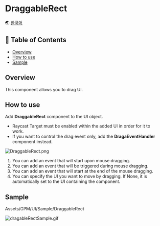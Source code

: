# DraggableRect

🌏 [한국어](README.md)

## 🚩 Table of Contents

* [Overview](#Overview)
* [How to use](#How-to-use)
* [Sample](#Sample)

## Overview

This component allows you to drag UI.

## How to use

Add **DraggableRect** component to the UI object.

* Raycast Target must be enabled within the added UI in order for it to work.
* If you want to control the drag event only, add the **DragaEventHandler** component instead.

![DraggableRect.png](https://github.com/nhn/gpm.unity/blob/main/docs/UI/DraggableRect/images/DragableRect.png?raw=true)

1. You can add an event that will start upon mouse dragging.
2. You can add an event that will be triggered during mouse dragging.
3. You can add an event that will start at the end of the mouse dragging.
4. You can specify the UI you want to move by dragging. If None, it is automatically set to the UI containing the component.

## Sample

Assets/GPM/UI/Sample/DraggableRect

![dragableRectSample.gif](https://github.com/nhn/gpm.unity/blob/main/docs/UI/DraggableRect/images/dragableRectSample.gif?raw=true)